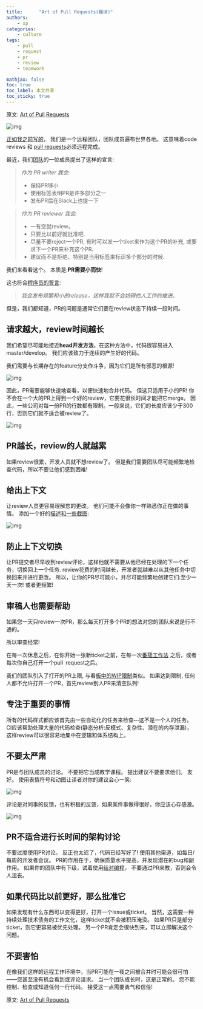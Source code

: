 ```yaml
---
title:      "Art of Pull Requests(翻译)"
authors:
    - xp
categories:
    - culture
tags:
    - pull
    - request
    - pr
    - review
    - teamwork

mathjax: false
toc: true
toc_label: 本文目录
toc_sticky: true
---
```


原文: [Art of Pull Requests](https://hackernoon.com/the-art-of-pull-requests-6f0f099850f9)

![img](/post-res/pr/1*KlreYtsrnlfVdAfyjZjNgw.jpeg)

[正如我之前写的](http://blog.viacom.tech/2017/04/07/effective-remote-teams/)，
我们是一个远程团队，团队成员遍布世界各地。
这意味着code reviews 和 [pull requests](https://hackernoon.com/tagged/pull-requests)必须远程完成。

最近，我们[团队](https://twitter.com/_west_on)的一位成员提出了这样的宣言:

> *作为 PR writer 我会:*
>
> - 保持PR够小
> - 使用标签表明PR是许多部分之一
> - 发布PR后在Slack上也提一下

> *作为 PR reviewer 我会:*
>
> - 一有空就review。
> - 只要比以前好就批准吧.
> - 尽量不要reject一个PR, 有时可以发一个tiket来作为这个PR的补充, 或要求下一个PR来补充这个PR.
> - 建议而不是拒绝，特别是当用标签来标识多个部分的时候.

我们来看看这个。 本质是:**PR需要小而快**!

这也符合[程序员的誓言](http://blog.cleancoder.com/uncle-bob/2015/11/18/TheProgrammersOath.html):

> *我会发布频繁和小的release，这样我就不会妨碍他人工作的推进*。

但是，我们都知道，PR的问题是通常它们要在review状态下持续一段时间。

## 请求越大，review时间越长

我们希望尽可能地接近**head开发方法**，在这种方法中，代码很容易进入master/develop。
我们应该致力于连续的产生好的代码。

我们需要与长期存在的feature分支作斗争，因为它们是所有邪恶的根源!

![img](/post-res/pr/0*H1oFzCkF0Qo3RCku.png)

因此，PR需要能够快速地查看，以便快速地合并代码。 但这只适用于小的PR!
你不会在一个大的PR上得到一个好的review，它要花很长时间才能把它merge。
因此，一些公司对每一份PR的行数都有限制。一般来说，它们的长度应该少于300行，否则它们就不适合被review了。

![img](/post-res/pr/0*hMIZJvQxEDOK0H1k.png)

## PR越长，review的人就越累

如果review很累，开发人员就不想review了。
但是我们需要团队尽可能频繁地检查代码，所以不要让他们感到困难!

## 给出上下文

让review人员更容易理解您的更改。 他们可能不会像你一样熟悉你正在做的事情。
添加一个好的[描述和一些截图](https://hackernoon.com/no-description-provided-8d9e0f3a3abb): 

![img](/post-res/pr/0*m1nk8pj1XtuU3ect.png)

## 防止上下文切换

让PR提交者尽早收到review评论，这样他就不需要从他已经在处理的下一个任务，切换回上一个任务.
review花费的时间越长，开发者就越难以从其他任务中切换回来并进行更改。
所以，让你的PR尽可能小，并尽可能频繁地创建它们:至少一天一次! 或者更频繁!

## 审稿人也需要帮助

如果您一天只review一次PR，那么每天打开多个PR的想法对您的团队来说是行不通的。

所以审查经常!

在每一次休息之后，在你开始一张新ticket之前，在每一次[番茄工作法](https://en.wikipedia.org/wiki/Pomodoro_Technique)
之后，或者每次你自己打开一个pull request之后。

我们的团队引入了打开的PR上限, 与看[板中的WIP限制](http://kanbantool.com/kanban-wip-limits)类似。
如果达到限制, 任何人都不允许打开一个PR，首先review别人PR来清空队列!

## 专注于重要的事情

所有的代码样式都应该首先由一些自动化的任务来检查—这不是一个人的任务。
CI应该帮助处理大量的代码检查(静态分析:反模式、复杂性、潜在的内存泄漏)，
这样review可以很容易地集中在逻辑和体系结构上。

## 不要太严肃

PR是与团队成员的讨论。 不要把它当成教学课程。 提出建议不要要求他们。
友好。 使用表情符号和动图让读者对你的建议会心一笑:

![img](/post-res/pr/0*MkccokzNveEgWzcL.png)

评论是对同事的反馈，也有积极的反馈，如果某件事做得很好，你应该心存感激。

![img](/post-res/pr/0*NY4ftERy14vj7nWc.png)

## PR不适合进行长时间的架构讨论

不要过度使用PR讨论。 反正也太迟了，代码已经写好了!
使用其他渠道，如每日/每周的开发者会议。
PR的作用在于，确保质量水平提高，并发现潜在的bug和副作用。
如果你的团队中有下级，试着使用[结对编程](https://hackernoon.com/tagged/programming)，
不要通过PR来教，否则会令人沮丧。

## 如果代码比以前更好，那么批准它

如果发现有什么东西可以变得更好，打开一个issue或ticket。
当然，这需要一种持续处理技术债务的工作文化，这样ticket就不会被积压淹没。
如果PR只是部分ticket，则它更容易被优先处理。
另一个PR肯定会很快到来，可以立即解决这个问题。

## 不要害怕

在像我们这样的远程工作环境中，当PR可能在一夜之间被合并时可能会很可怕——您甚至没有机会看到或评论请求。
当一个团队成长时，这是正常的。 您不能控制、检查或知道任何一行代码。
接受这一点需要勇气和信任!

原文: [Art of Pull Requests](https://hackernoon.com/the-art-of-pull-requests-6f0f099850f9)
